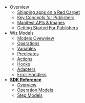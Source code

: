 * Overview
    * [Shipping apps on a Red Carpet](README.md)
    * [Key Concepts for Publishers](key-concepts.md)
    * [Manifest APIs & Images](tams.md)        
    * [Getting Started For Publishers](getting-started.md)
* Wiz Models
    * [Models Ovewview](models-overview.md)
    * [Operations](operations.md)
    * [Variables](templating.md)
    * [Predicates](code-org.md)
    * [Actions](code-org.md)
    * [Hooks](code-org.md)
    * [Adapters](code-org.md)
    * [Error Handlers](code-org.md)
* [**SDK Reference**](example-index.md)    
    * [Overview](subclassing-mixer.md)
    * [Operation Models](templating.md)
    * [Step Models](code-org.md)